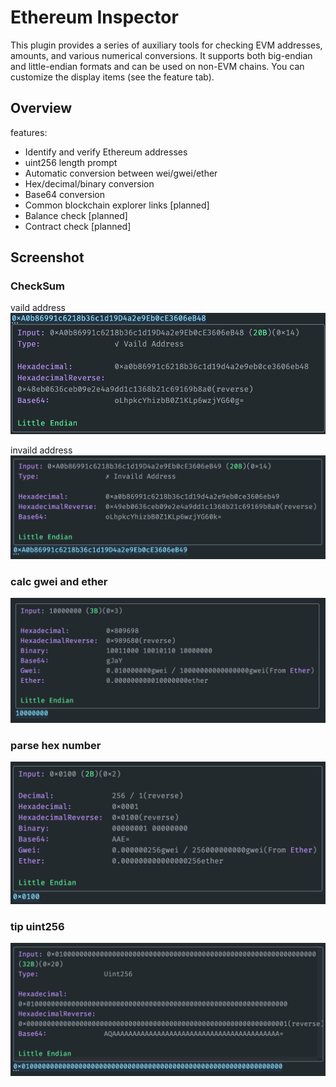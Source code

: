 # Ethereum Inspector
This plugin provides a series of auxiliary tools for checking EVM addresses, amounts, and various numerical conversions. It supports both big-endian and little-endian formats and can be used on non-EVM chains. You can customize the display items (see the feature tab).

## Overview
features:

- Identify and verify Ethereum addresses
- uint256 length prompt
- Automatic conversion between wei/gwei/ether
- Hex/decimal/binary conversion
- Base64 conversion
- Common blockchain explorer links [planned]
- Balance check [planned]
- Contract check [planned]

## Screenshot
### CheckSum
vaild address
![picture 1](images/4057376c072cc971de81d63bb90c567ea5c1899a72e5981a0a6f84b03c013be7.png)  

invaild address
![picture 0](images/76f1bf6a6f172a518e06e1826c696fec95e92bd0202c91a092e1d7d9aed0c2d0.png)  

### calc gwei and ether
![picture 3](images/13ebca34286989cd23e9474179e506675c0037206a106cd64057b14431ed90bd.png)  

### parse hex number
![picture 4](images/179369f1fff7ef8f0b11fc278a8bb1acb713532eda70abe5aae2d2962530b2c4.png)  

### tip uint256
![picture 5](images/aa093ab4a8aed450e963a81de69232f7f1ab3e6118aa01f3c081f2dfc1a2e7ff.png)  
